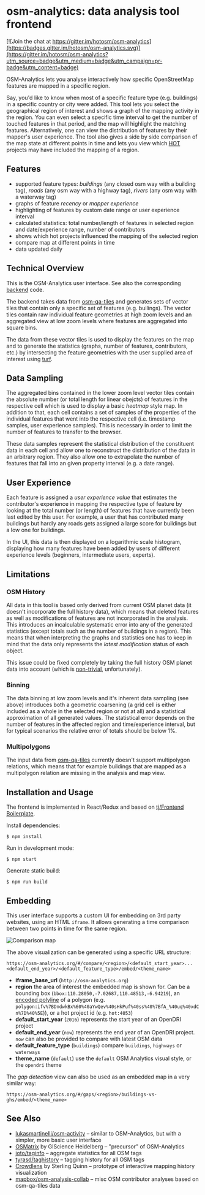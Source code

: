 osm-analytics: data analysis tool frontend
=========================================

[![Join the chat at https://gitter.im/hotosm/osm-analytics](https://badges.gitter.im/hotosm/osm-analytics.svg)](https://gitter.im/hotosm/osm-analytics?utm_source=badge&utm_medium=badge&utm_campaign=pr-badge&utm_content=badge)

OSM-Analytics lets you analyse interactively how specific OpenStreetMap features are mapped in a specific region.

Say, you'd like to know when most of a specific feature type (e.g. buildings) in a specific country or city were added. This tool lets you select the geographical region of interest and shows a graph of the mapping activity in the region. You can even select a specific time interval to get the number of touched features in that period, and the map will highlight the matching features. Alternatively, one can view the distribution of features by their mapper's user experience. The tool also gives a side by side comparison of the map state at different points in time and lets you view which [HOT](https://hotosm.org/) projects may have included the mapping of a region.

Features
--------

* supported feature types: *buildings* (any closed osm way with a building tag), *roads* (any osm way with a highway tag), *rivers* (any osm way with a waterway tag)
* graphs of feature *recency* or *mapper experience*
* highlighting of features by custom date range or user experience interval
* calculated statistics: total number/length of features in selected region and date/experience range, number of contributors
* shows which hot projects influenced the mapping of the selected region
* compare map at different points in time
* data updated daily

Technical Overview
------------------

This is the OSM-Analytics user interface. See also the corresponding [backend](https://github.com/hotosm/osm-analytics-cruncher/) code.

The backend takes data from [osm-qa-tiles](http://osmlab.github.io/osm-qa-tiles/) and generates sets of vector tiles that contain only a specific set of features (e.g. builings). The vector tiles contain raw individual feature geometries at high zoom levels and an aggregated view at low zoom levels where features are aggregated into square bins.

The data from these vector tiles is used to display the features on the map and to generate the statistics (graphs, number of features, contributors, etc.) by intersecting the feature geometries with the user supplied area of interest using [turf](http://turfjs.org/).

Data Sampling
-------------

The aggregated bins contained in the lower zoom level vector tiles contain the absolute number (or total length for linear obejcts) of features in the respective cell which is used to display a basic *heatmap* style map. In addition to that, each cell contains a set of samples of the properties of the individual features that went into the respective cell (i.e. timestamp samples, user experience samples). This is necessary in order to limit the number of features to transfer to the browser.

These data samples represent the statistical distribution of the constituent data in each cell and allow one to reconstruct the distribution of the data in an arbitrary region. They also allow one to extrapolate the number of features that fall into an given property interval (e.g. a date range).

User Experience
---------------

Each feature is assigned a *user experience value* that estimates the contributor's experience in mapping the respective type of feature by looking at the total number (or length) of features that have currently been last edited by this user. For example, a user that has contributed many buildings but hardly any roads gets assigned a large score for buildings but a low one for buildings.

In the UI, this data is then displayed on a logarithmic scale histogram, displaying how many features have been added by users of different experience levels (beginners, intermediate users, experts).

Limitations
-----------

### OSM History

All data in this tool is based only derived from current OSM planet data (it doesn't incorporate the full history data), which means that deleted features as well as modifications of features are not incorporated in the analysis. This introduces an incalculable systematic error into any of the generated statistics (except totals such as the number of buildings in a region). This means that when interpreting the graphs and statistics one has to keep in mind that the data only represents the *latest modification* status of each object.

This issue could be fixed completely by taking the full history OSM planet data into account (which is [non-trivial](http://www.mdpi.com/2220-9964/5/3/37), unfortunately).

### Binning

The data binning at low zoom levels and it's inherent data sampling (see above) introduces both a geometric coarsening (a grid cell is either included as a whole in the selected region or not at all) and a statistical approximation of all generated values. The statistical error depends on the number of features in the affected region and time/experience interval, but for typical scenarios the relative error of totals should be below 1%.

### Multipolygons

The input data from [osm-qa-tiles](http://osmlab.github.io/osm-qa-tiles/) currently doesn't support multipolygon relations, which means that for example buildings that are mapped as a multipolygon relation are missing in the analysis and map view.

Installation and Usage
----------------------

The frontend is implemented in React/Redux and based on [tj/Frontend Boilerplate](https://github.com/tj/frontend-boilerplate).

Install dependencies:

```
$ npm install
```

Run in development mode:

```
$ npm start
```

Generate static build:

```
$ npm run build
```

Embedding
---------

This user interface supports a custom UI for embedding on 3rd party websites, using an HTML `iframe`. It allows generating a
time comparison between two points in time for the same region.

![Comparison map](https://github.com/GFDRR/osm-analytics/blob/master/documentation/embed-example-1.png?raw=true "Comparison map")


The above visualization can be generated using a specific URL structure:

`https://osm-analytics.org/#/compare/<region>/<default_start_year>...<default_end_year>/<default_feature_type>/embed/<theme_name>`

- __iframe_base_url__ (`http://osm-analytics.org`)
- __region__ the area of interest the embedded map is shown for. Can be a bounding box (`bbox:110.28050,-7.02687,110.48513,-6.94219`), an [encoded polyline](https://www.npmjs.com/package/@mapbox/polyline) of a polygon (e.g. `polygon:ifv%7BDndwkBx%60%40aYwQev%40sHkPuf%40ss%40%7BfA_%40uq%40xdCn%7D%40%5E`)), or a hot project id (e.g. `hot:4053`)
- __default_start_year__ (`2016`) represents the start year of an OpenDRI project
- __default_end_year__ (`now`) represents the end year of an OpenDRI project. `now` can also be provided to compare with latest OSM data
- __default_feature_type__ (`buildings`) compare `buildings`, `highways` or `waterways`
- __theme_name__ (`default`) use the `default` OSM Analytics visual style, or the `opendri` theme

The *gap detection* view can also be used as an embedded map in a very similar way:

`https://osm-analytics.org/#/gaps/<region>/buildings-vs-ghs/embed/<theme_name>`


See Also
--------

* [lukasmartinelli/osm-activity](https://github.com/lukasmartinelli/osm-activity) – similar to OSM-Analytics, but with a simpler, more basic user interface
* [OSMatrix](http://wiki.openstreetmap.org/wiki/OSMatrix) by GIScience Heidelberg – "precursor" of OSM-Analytics
* [joto/taginfo](https://github.com/joto/taginfo) – aggregate statistics for all OSM tags
* [tyrasd/taghistory](https://github.com/tyrasd/taghistory) – tagging history for all OSM tags
* [Crowdlens](http://stateofthemap.us/2016/learning-about-the-crowd/) by Sterling Quinn – prototype of interactive mapping history visualization
* [mapbox/osm-analysis-collab](http://mapbox.github.io/osm-analysis-collab/osm-quality.html) – misc OSM contributor analyses based on osm-qa-tiles data
